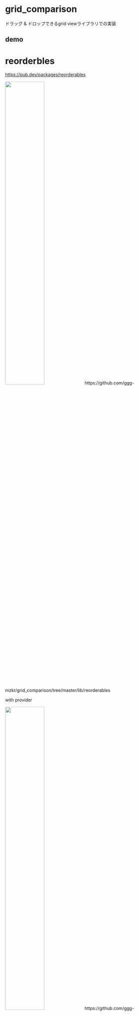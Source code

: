 # grid_comparison

ドラッグ & ドロップできるgrid viewライブラリでの実装

## demo

# reorderbles
https://pub.dev/packages/reorderables

<img src="https://raw.github.com/wiki/ggg-mzkr/grid_comparison/images/reorderbles.gif" width="50%">
https://github.com/ggg-mzkr/grid_comparison/tree/master/lib/reorderables

with provider

<img src="https://raw.github.com/wiki/ggg-mzkr/grid_comparison/images/reorderbles_provider.gif" width="50%">
https://github.com/ggg-mzkr/grid_comparison/tree/master/lib/reorderables_provider

# dragablegridview_flutter
https://pub.dev/packages/dragablegridview_flutter
<img src="https://raw.github.com/wiki/ggg-mzkr/grid_comparison/images/dragable_grid_view.gif" width="50%">
https://github.com/ggg-mzkr/grid_comparison/tree/master/lib/dragablegridview_flutter

with provider

<img src="https://raw.github.com/wiki/ggg-mzkr/grid_comparison/images/dragable_grid_view_provider.gif" width="50%">
https://github.com/ggg-mzkr/grid_comparison/tree/master/lib/dragablegridview_flutter_provider
